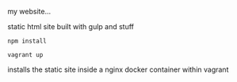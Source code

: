 my website...

static html site built with gulp and stuff

```
npm install
```

```
vagrant up 
```

installs the static site inside a nginx docker container within vagrant